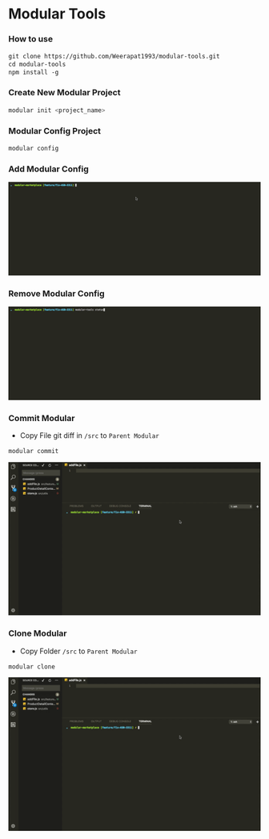 # Modular Tools

### How to use
```
git clone https://github.com/Weerapat1993/modular-tools.git
cd modular-tools
npm install -g
```

### Create New Modular Project
```sh
modular init <project_name>
```

### Modular Config Project
```sh
modular config
```

### Add Modular Config
![Add Child Modular](./src/assets/images/add.gif)

### Remove Modular Config
![Add Child Modular](./src/assets/images/remove.gif)

### Commit Modular
- Copy File git diff in `/src` to `Parent Modular`

```sh
modular commit
```

![Copy File Child Modular](./src/assets/images/commit.gif)

### Clone Modular
- Copy Folder `/src` to `Parent Modular`

```sh
modular clone
```

![Copy Folder Child Modular](./src/assets/images/clone.gif)
